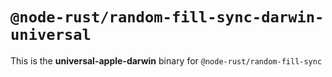 # `@node-rust/random-fill-sync-darwin-universal`

This is the **universal-apple-darwin** binary for `@node-rust/random-fill-sync`
